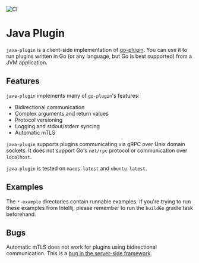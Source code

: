 ![CI](https://github.com/danielpeach/java-plugin/workflows/Build/badge.svg)

# Java Plugin

`java-plugin` is a client-side implementation of
[go-plugin](https://github.com/hashicorp/go-plugin). You can use it to run
plugins written in Go (or any language, but Go is best supported) from a JVM application.

## Features

`java-plugin` implements many of `go-plugin`'s features:

- Bidirectional communication
- Complex arguments and return values
- Protocol versioning
- Logging and stdout/stderr syncing
- Automatic mTLS

`java-plugin` supports plugins communicating via gRPC over Unix domain sockets. It
does not support Go's `net/rpc` protocol or communication over `localhost`.

`java-plugin` is tested on `macos-latest` and `ubuntu-latest`.

## Examples

The `*-example` directories contain runnable examples. If you're trying to run
these examples from Intellij, please remember to run the `buildGo` gradle task
beforehand.

## Bugs

Automatic mTLS does not work for plugins using bidirectional communication.
This is a [bug in the server-side
framework](https://github.com/hashicorp/go-plugin/issues/109).


